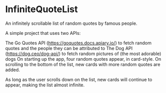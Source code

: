 # InfiniteQuoteList

An infinitely scrollable list of random quotes by famous people.

A simple project that uses two APIs:

The Go Quotes API (https://goquotes.docs.apiary.io/) to fetch random quotes and the people they can be attributed to
The Dog API (https://dog.ceo/dog-api/) to fetch random pictures of (the most adorable) dogs
On starting up the app, four random quotes appear, in card-style. On scrolling to the bottom of the list, new cards with more random quotes are added.

As long as the user scrolls down on the list, new cards will continue to appear, making the list almost infinite.
